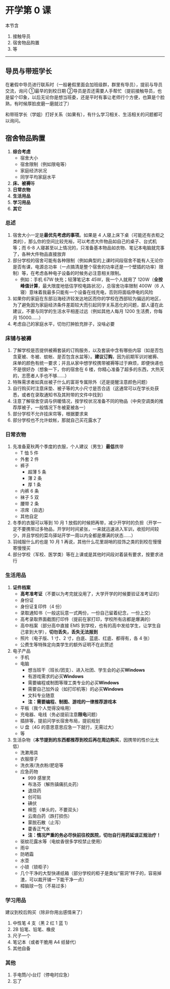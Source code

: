 # 开学第 0 课

本节含

1. 接触导员
2. 宿舍物品购置
3. 等

---

## 导员与带班学长

在暑假中导员进行联系时（一般暑假里面会加班级群，群里有导员），提前与导员交流，询问
➀最早的到校日期
②导员是否还需要人手帮忙（提前接触导员，也是留个印象，以后无论你是想当班委，还是平时有事让老师行个方便，也算是个脸熟，有时候厚脸皮磨一磨就过了）

和带班学长（学姐）打好关系（如果有），有什么学习相关、生活相关的问题都可以询问。

## 宿舍物品购置

1. **综合考虑**
   - 宿舍大小
   - 宿舍限制（例如限电等）
   - 家庭经济状况
   - 同学平均家庭水平
2. **床、被褥**等
3. **日常衣物**
4. **生活用品**
5. **学习用品**
6. **其它**

### 总述

1. 宿舍大小一定是**最优先考虑的事项**。如果是 4 人寝上床下桌（可能还有衣柜之类的），那么你的空间比较充裕，可以考虑大件物品如自己的桌子、台式机等；而 6-8 人寝甚至以上情况的，只准备基本物品如衣物、笔记本电脑就完事了，各种大件物品直接放弃
2. 部分学校的宿舍可能有各种限制（例如典型的上课时间段宿舍不能有人无论你是否有课，电源总功率（一点搞清是整个宿舍的功率还是一个壁插的功率）限制）等，在考虑各种电子设备的时候务必注意相关限制。
   - 例如：手机 67W 快充；轻薄笔记本 45W，我一个人就用了 120W（**全按峰值计算**，最大限度地低估学校电路状况），总宿舍功率限制 400W（6 人寝）意味着我最多只能有一个设备在线充电，否则将面临停电的风险
3. 如果你的家庭在东部沿海经济较发达地区而你的学校在西部较为偏远的地区，为了避免因为家庭经济条件差距较大而引起同学关系恶化的问题，鄙人谨在此建议，不要与同学的生活水平相差过远（例如其他人每月 1200 生活费，你每月 15000……）
4. 考虑自己的家庭水平，切勿打肿脸充胖子，没啥必要

### 床铺与被褥

1. 了解学校是否提供被褥套装的订购服务，以及套装中含有哪些内容（如是否包含夏被、冬被、蚊帐、是否包含水盆等）。**建议订购**，因为前期军训对被褥、床单的颜色有统一要求；并且从家中想学校携带被褥等过于麻烦，即便快递也不是很好办（想象一下，你的宿舍在 6 楼，你精心准备了超多的东西，大热天的，志愿者人手也不够……）
2. 特殊需求者如真丝被子什么的富哥专属除外（还是提醒注意颜色问题）
3. 自行购买时注意床垫、被子等的大小尺寸是否合适（这通常可以在学长处获悉，或者在录取通知书及其附带的文件中找到）
4. 注意了解宿舍空调与供暖情况，按学校状况准备不同的物品（中央空调类的推荐厚被子，一般情况下冬被夏被各一）
5. 部分学校不允许挂床帘等，根据要求来
6. 部分学校也不允许蚊帐，那就自己买花露水了

### 日常衣物

1. 先准备夏秋两个季度的衣服，个人建议（男生）**最低**携带
   - T 恤 5 件
   - 外套 2 件
   - 裤子
     - 超薄 5 条
     - 薄 2 条
     - 厚 1 条
   - 内裤 6 条
   - 袜子 5 双
   - 腰带 2 条
   - 凉席（自选）
   - 其他自定
2. 冬季的衣服可以等到 10 月 1 放假的时候把再带，减少开学时的负担（开学一定不要携带过多物品，开学时时间紧张，一来就迅速进入军训，收拾时间较少，并且学校的菜鸟驿站开学一周以内全都是爆满的状态……）
3. 羽绒服什么的也是 10 月 1 再说，其他什么花里胡哨的挂饰之类的到校在慢慢寄慢慢买
4. 部分学校（军校、医学类）等在上课或是其他时间段对着装有要求，按要求进行

### 生活用品

1. **证件档案**
   - **高考准考证**（不要以为考完就没用了，大学开学的时候要验证准考证的）
   - 身份证
   - 身份证复印件（4 份）
   - 录取通知书（一般这玩意一式两份，一份自己留着纪念，一份上交）
   - 高考录取界面截图打印件（提前在家打印，学校所有店都是爆满的）
   - 高中档案（部分高中直接 EMS 到学校，也有的高中发给学生，让学生自己拿到大学），**切勿丢失，丢失无法报到**
   - 照片（电子版、1 寸、2 寸，白底、蓝底、红底、都得有，各 4 张）
   - 公费生等特殊定向类学生的额外证明不在此赘述
2. 电子产品
   - 手机
   - 电脑
     - 想当班干（班长/团支）、进入社团、学生会的必买**Windows**
     - 有游戏需求的必买**Windows**
     - 需要编程或制图等理工类专业的必买**Windows**
     - 需要自己加外设（如打印机等）的必买**Windows**
     - 文科专业随意
     - **注：需要编程、制图、游戏的一律推荐游戏本**
   - 平板（我个人觉得没啥用）
   - 充电器、电线（务必提前注意**限电**问题）
   - 插排等，提前问学长宿舍布局，提前规划
   - U 盘（4G 的意思意思应急一下就行，无需过大）
   - 等
3. 生活杂物（**本节提到的东西都推荐到校后再在周边购买**，因携带的性价比太低）
   - 洗漱用具
   - 衣服撑子
   - 洗衣液/洗衣粉/肥皂等
   - 应急药物
     - 999 感冒灵
     - 布洛芬（解热镇痛抗炎药）
     - 退烧药
     - 创可贴
     - 碘伏
     - 棉签（单头的，不要双头）
     - 云南白药（跌打损伤）
     - 蒙脱石散（止泻）
     - 藿香正气水
     - **注：情况严重的务必尽快前往校医院，切勿自行用药延误正规治疗！**
   - 驱蚊花露水等（电蚊香很多学校禁止使用）
   - 雨伞
   - 防晒霜
   - 水壶
   - 小锁（锁柜子）
   - 几个干净的大型快递纸箱（部分学校的柜子是类似“窑洞”样子的，容易掉渣，可以裁开铺一下能干净一点）
   - 樟脑球一包（不易过多）

### 学习用品

建议到校后购买（除非你用出感情来了）

1. 中性笔 4 支（黑 2 红 1 蓝 1）
2. 2B 铅笔、铅笔、橡皮
3. 尺子一个
4. 笔记本（或者干脆用 A4 纸替代）
5. 其他自备

### 其他

1. 手电筒/小台灯（停电时应急）
2. 忘了
